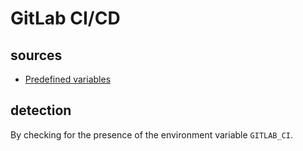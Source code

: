 # GitLab CI/CD

## sources

- [Predefined variables](https://docs.gitlab.com/ce/ci/variables/predefined_variables.html)

## detection

By checking for the presence of the environment variable `GITLAB_CI`.
